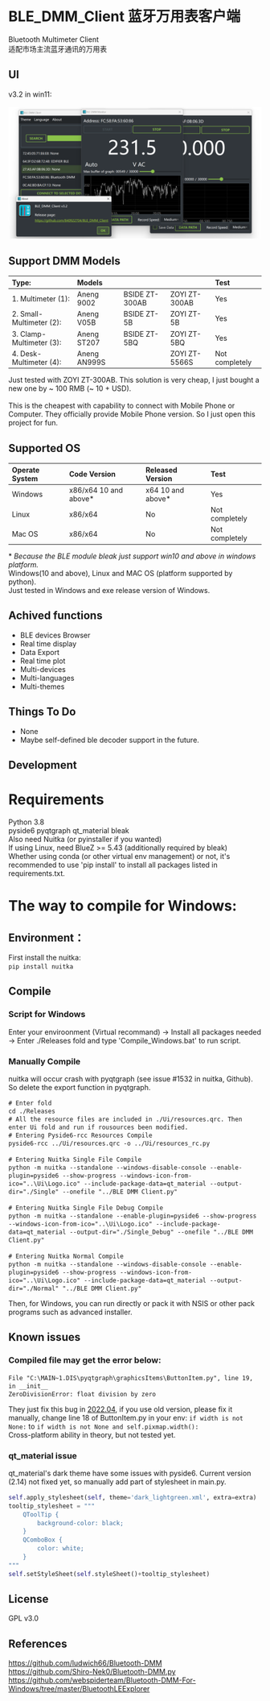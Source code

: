 # BLE_DMM_Client 蓝牙万用表客户端
Bluetooth Multimeter Client <br>
适配市场主流蓝牙通讯的万用表<br>
## UI
v3.2 in win11: <br>
<br>
<img width="654" alt="image" src="https://github.com/840922704/BLE_DMM_Client/blob/main/Preview.png">
## Support DMM Models

| Type:                    | Models       |                |               | Test          |
| :----------------------- | :----------- | :------------- | :------------ | :------------ |
| 1. Multimeter (1):       | Aneng 9002   | BSIDE ZT-300AB | ZOYI ZT-300AB | Yes           |
| 2. Small-Multimeter (2): | Aneng V05B   | BSIDE ZT-5B    | ZOYI ZT-5B    | Yes           |
| 3. Clamp-Multimeter (3): | Aneng ST207  | BSIDE ZT-5BQ   | ZOYI ZT-5BQ   | Yes           |
| 4. Desk-Multimeter (4):  | Aneng AN999S |                | ZOYI ZT-5566S | Not completely|


Just tested with ZOYI ZT-300AB. This solution is very cheap, I just bought a new one by ~ 100 RMB (~ 10 + USD). <br>
<br>
This is the cheapest with capability to connect with Mobile Phone or Computer. They officially provide Mobile Phone version. So I just open this project for fun. <br>
## Supported OS
| Operate System| Code Version         | Released Version | Test          |
| :------------ | :------------------- | :--------------- | :------------ |
| Windows       | x86/x64 10 and above*| x64 10 and above*| Yes           |
| Linux         | x86/x64              | No               | Not completely|
| Mac OS        | x86/x64              | No               | Not completely|

\* *Because the BLE module bleak just support win10 and above in windows platform.* <br>
Windows(10 and above), Linux and MAC OS (platform supported by python). <br>
Just tested in Windows and exe release version of Windows.
## Achived functions
- BLE devices Browser <br>
- Real time display <br>
- Data Export <br>
- Real time plot <br>
- Multi-devices
- Multi-languages <br>
- Multi-themes <br>
## Things To Do
- None <br>
- Maybe self-defined ble decoder support in the future.<br>

## Development
# Requirements
Python 3.8 <br>
pyside6 pyqtgraph qt_material bleak <br>
Also need Nuitka (or pyinstaller if you wanted) <br>
If using Linux, need BlueZ >= 5.43 (additionally required by bleak) <br>
Whether using conda (or other virtual env management) or not, it's recommended to use 'pip install' to install all packages listed in requirements.txt. <br>
# The way to compile for Windows:
## Environment：
First install the nuitka: <br>
`pip install nuitka` <br>
## Compile
### Script for Windows
Enter your enviroonment (Virtual recommand) -> Install all packages needed -> Enter ./Releases fold and type 'Compile_Windows.bat' to run script.
### Manually Compile
nuitka will occur crash with pyqtgraph (see issue #1532 in nuitka, Github). So delete the export function in pyqtgraph.<br>
```shell
# Enter fold
cd ./Releases
# All the resource files are included in ./Ui/resources.qrc. Then enter Ui fold and run if rousources been modified.
# Entering Pyside6-rcc Resources Compile
pyside6-rcc ../Ui/resources.qrc -o ../Ui/resources_rc.py

# Entering Nuitka Single File Compile
python -m nuitka --standalone --windows-disable-console --enable-plugin=pyside6 --show-progress --windows-icon-from-ico="..\Ui\Logo.ico" --include-package-data=qt_material --output-dir="./Single" --onefile "../BLE DMM Client.py"

# Entering Nuitka Single File Debug Compile
python -m nuitka --standalone --enable-plugin=pyside6 --show-progress --windows-icon-from-ico="..\Ui\Logo.ico" --include-package-data=qt_material --output-dir="./Single_Debug" --onefile "../BLE DMM Client.py"

# Entering Nuitka Normal Compile
python -m nuitka --standalone --windows-disable-console --enable-plugin=pyside6 --show-progress --windows-icon-from-ico="..\Ui\Logo.ico" --include-package-data=qt_material --output-dir="./Normal" "../BLE DMM Client.py"
```

Then, for Windows, you can run directly or pack it with NSIS or other pack programs such as advanced installer. <br>

## Known issues

### Compiled file may get the error below:
```
File "C:\MAIN~1.DIS\pyqtgraph\graphicsItems\ButtonItem.py", line 19, in __init__
ZeroDivisionError: float division by zero
```
They just fix this bug in [2022.04](https://github.com/pyqtgraph/pyqtgraph/blob/a237b6e6a606b6625069a39cda9aa072e07e1882/pyqtgraph/graphicsItems/ButtonItem.py), if you use old version, please fix it manually, change line 18 of ButtonItem.py in your env:
`if width is not None:` to `if width is not None and self.pixmap.width():` <br>
Cross-platform ability in theory, but not tested yet. <br>

### qt_material issue
qt_material's dark theme have some issues with pyside6. Current version (2.14) not fixed yet, so manually add part of stylesheet in main.py.
```python
self.apply_stylesheet(self, theme='dark_lightgreen.xml', extra=extra)
tooltip_stylesheet = """
    QToolTip {
        background-color: black;
    }
    QComboBox {
        color: white;
    }
"""
self.setStyleSheet(self.styleSheet()+tooltip_stylesheet)
```

## License
GPL v3.0
## References
https://github.com/ludwich66/Bluetooth-DMM <br>
https://github.com/Shiro-Nek0/Bluetooth-DMM.py <br>
https://github.com/webspiderteam/Bluetooth-DMM-For-Windows/tree/master/BluetoothLEExplorer
